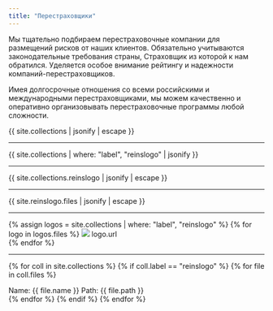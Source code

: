 ```yaml
---
title: "Перестраховщики"
---
```


Мы тщательно подбираем перестраховочные компании для размещений рисков от наших клиентов. Обязательно учитываются законодательные требования страны, Страховщик из которой к нам обратился. Уделяется особое внимание рейтингу и надежности компаний-перестраховщиков. 

Имея долгосрочные отношения со всеми российскими и международными перестраховщиками, мы можем качественно и оперативно организовывать перестраховочные программы любой сложности.


{{ site.collections | jsonify | escape }}
<hr>
{{ site.collections | where: "label", "reinslogo" | jsonify }}
<hr>
{{ site.collections.reinslogo | jsonify | escape }}
<hr>
{{ site.reinslogo.files  | jsonify | escape }}
<hr>

{% assign logos = site.collections | where: "label", "reinslogo" %}
{% for logo in logos.files %}
<img src="{{ logo.path }}">
logo.url
<br>
{% endfor %}
<hr>

{% for coll in site.collections %}
{% if coll.label == "reinslogo" %}
{% for file in coll.files %}
<div>
  Name: {{ file.name }}
  Path: {{ file.path }}
</div>
{% endfor %}
{% endif %}
{% endfor %}


